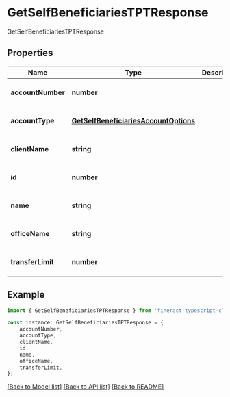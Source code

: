 # GetSelfBeneficiariesTPTResponse

GetSelfBeneficiariesTPTResponse

## Properties

Name | Type | Description | Notes
------------ | ------------- | ------------- | -------------
**accountNumber** | **number** |  | [optional] [default to undefined]
**accountType** | [**GetSelfBeneficiariesAccountOptions**](GetSelfBeneficiariesAccountOptions.md) |  | [optional] [default to undefined]
**clientName** | **string** |  | [optional] [default to undefined]
**id** | **number** |  | [optional] [default to undefined]
**name** | **string** |  | [optional] [default to undefined]
**officeName** | **string** |  | [optional] [default to undefined]
**transferLimit** | **number** |  | [optional] [default to undefined]

## Example

```typescript
import { GetSelfBeneficiariesTPTResponse } from 'fineract-typescript-client';

const instance: GetSelfBeneficiariesTPTResponse = {
    accountNumber,
    accountType,
    clientName,
    id,
    name,
    officeName,
    transferLimit,
};
```

[[Back to Model list]](../README.md#documentation-for-models) [[Back to API list]](../README.md#documentation-for-api-endpoints) [[Back to README]](../README.md)
